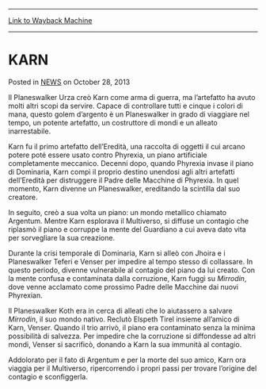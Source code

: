 
---
[Link to Wayback Machine](https://web.archive.org/web/20211022202034/https://magic.wizards.com/en/articles/archive/karn-2013-10-28-1)

[_metadata_:description]:- "Il Planeswalker Urza creò Karn come arma di guerra, ma l’artefatto ha avuto molti altri scopi da servire. Capace di controllare tutti e cinque i colori di mana, questo golem d’argento è un Planeswalker in grado di viaggiare nel tempo, un potente artefatto, un costruttore di mondi e un alleato inarrestabile. Karn fu il primo artefatto dell’Eredità, una raccolta di oggetti il"
[_metadata_:generator]:- "Drupal 7 (http://drupal.org)"
[_metadata_:node]:- "115675"
[_metadata_:publish_date]:- "2013-10-28"
[_metadata_:source]:- "div-main-content"
[_metadata_:title]:- "KARN"
[_metadata_:wayback_capture_timestamp]:- "2021-10-22 20:20:34"
[_metadata_:wayback_raw_url]:- "https://web.archive.org/web/20211022202034id_/https://magic.wizards.com/en/articles/archive/karn-2013-10-28-1"
[_metadata_:wayback_url]:- "https://magic.wizards.com/en/articles/archive/karn-2013-10-28-1"
---


KARN
====



 Posted in [NEWS](/en/articles)
 on October 28, 2013 










Il Planeswalker Urza creò Karn come arma di guerra, ma l’artefatto ha avuto molti altri scopi da servire. Capace di controllare tutti e cinque i colori di mana, questo golem d’argento è un Planeswalker in grado di viaggiare nel tempo, un potente artefatto, un costruttore di mondi e un alleato inarrestabile.  
  

Karn fu il primo artefatto dell’Eredità, una raccolta di oggetti il cui arcano potere poté essere usato contro Phyrexia, un piano artificiale completamente meccanico. Decenni dopo, quando Phyrexia invase il piano di Dominaria, Karn compì il proprio destino unendosi agli altri artefatti dell’Eredità per distruggere il Padre delle Macchine di Phyrexia. In quel momento, Karn divenne un Planeswalker, ereditando la scintilla dal suo creatore.


In seguito, creò a sua volta un piano: un mondo metallico chiamato Argentum. Mentre Karn esplorava il Multiverso, si diffuse un contagio che riplasmò il piano e corruppe la mente del Guardiano a cui aveva dato vita per sorvegliare la sua creazione.  
  

Durante la crisi temporale di Dominaria, Karn si alleò con Jhoira e i Planeswalker Teferi e Venser per impedire al tempo stesso di collassare. In questo periodo, divenne vulnerabile al contagio del piano da lui creato. Con la mente confusa e contaminata dalla corruzione, Karn fuggì su *Mirrodin*, dove venne acclamato come prossimo Padre delle Macchine dai nuovi Phyrexian.  
  

Il Planeswalker Koth era in cerca di alleati che lo aiutassero a salvare *Mirrodin*, il suo mondo nativo. Reclutò Elspeth Tirel insieme all’amico di Karn, Venser. Quando il trio arrivò, il piano era contaminato senza la minima possibilità di salvezza. Per impedire che la corruzione si diffondesse ad altri mondi, Venser si sacrificò, donando a Karn la sua immunità al contagio.  
  

Addolorato per il fato di Argentum e per la morte del suo amico, Karn ora viaggia per il Multiverso, ripercorrendo i propri passi per trovare l’origine del contagio e sconfiggerla.







